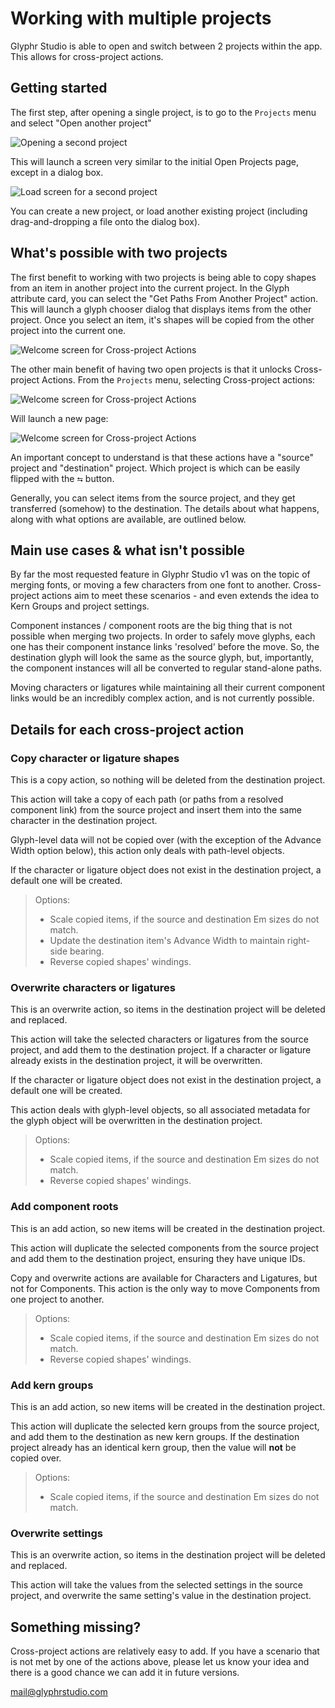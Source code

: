 # Working with multiple projects

Glyphr Studio is able to open and switch between 2 projects within the app. This
allows for cross-project actions.

## Getting started

The first step, after opening a single project, is to go to the `Projects` menu
and select "Open another project"

![Opening a second project](../img/multi-projects_open.png)

This will launch a screen very similar to the initial Open Projects page, except in
a dialog box.

![Load screen for a second project](../img/multi-projects_load.png)

You can create a new project, or load another existing project (including drag-and-dropping a
file onto the dialog box).

## What's possible with two projects

The first benefit to working with two projects is being able to copy shapes from an item in another project into the current project. In the Glyph attribute card, you can select the "Get Paths From Another Project" action. This will launch a glyph chooser dialog that displays items from the other project. Once you select an item, it's shapes will be copied from the other project into the current one.

![Welcome screen for Cross-project Actions](../img/multi-projects_action.png)

The other main benefit of having two open projects is that it unlocks Cross-project Actions. From the `Projects` menu, selecting Cross-project actions:

![Welcome screen for Cross-project Actions](../img/multi-projects_menu.png)

Will launch a new page:

![Welcome screen for Cross-project Actions](../img/multi-projects_welcome.png)

An important concept to understand is that these actions have a "source" project and "destination" project. Which project is which can be easily flipped with the `⮀` button.

Generally, you can select items from the source project, and they get transferred (somehow) to the destination. The details about what happens, along with what options are available, are outlined below.

## Main use cases & what isn't possible

By far the most requested feature in Glyphr Studio v1 was on the topic of
merging fonts, or moving a few characters from one font to another. Cross-project
actions aim to meet these scenarios - and even extends the idea to Kern Groups and
project settings.

Component instances / component roots are the big thing that is not possible when merging two projects. In order to safely move glyphs, each one has their component instance links 'resolved' before the move. So, the destination glyph will look the same as the source glyph, but, importantly, the component instances will all be converted to regular stand-alone paths.

Moving characters or ligatures while maintaining all their current component links would be an incredibly complex action, and is not currently possible.

## Details for each cross-project action

### Copy character or ligature shapes

<Badge type="tip">This is a copy action, so nothing will be deleted from the destination project.</Badge>

This action will take a copy of each path (or paths from a resolved component link) from the source project and insert them into the same character in the destination project.

Glyph-level data will not be copied over (with the exception of the Advance Width option below), this action only deals with path-level objects.

If the character or ligature object does not exist in the destination project, a default one will be created.

> Options:
>
> - Scale copied items, if the source and destination Em sizes do not match.
> - Update the destination item's Advance Width to maintain right-side bearing.
> - Reverse copied shapes' windings.

### Overwrite characters or ligatures

<Badge type="warning">This is an overwrite action, so items in the destination project will be deleted and replaced.</Badge>

This action will take the selected characters or ligatures from the source project, and add them to the destination project. If a character or ligature already exists in the destination project, it will be overwritten.

If the character or ligature object does not exist in the destination project, a default one will be created.

This action deals with glyph-level objects, so all associated metadata for the glyph object will be overwritten in the destination project.

> Options:
>
> - Scale copied items, if the source and destination Em sizes do not match.
> - Reverse copied shapes' windings.

### Add component roots

<Badge type="tip">This is an add action, so new items will be created in the destination project.</Badge>

This action will duplicate the selected components from the source project and add them to the destination project, ensuring they have unique IDs.

Copy and overwrite actions are available for Characters and Ligatures, but not
for Components. This action is the only way to move Components from one
project to another.

> Options:
>
> - Scale copied items, if the source and destination Em sizes do not match.
> - Reverse copied shapes' windings.

### Add kern groups

<Badge type="tip">This is an add action, so new items will be created in the destination project.</Badge>

This action will duplicate the selected kern groups from the source project, and add them to the destination as new kern groups. If the destination project already has an identical kern group, then the value will **not** be copied over.

> Options:
>
> - Scale copied items, if the source and destination Em sizes do not match.

### Overwrite settings

<Badge type="warning">This is an overwrite action, so items in the destination project will be deleted and replaced.</Badge>

This action will take the values from the selected settings in the source project, and overwrite the same setting's value in the destination project.

## Something missing?

Cross-project actions are relatively easy to add. If you have a scenario that is not met by one of the actions above, please let us know your idea and there is a good chance we can add it in future versions.

mail@glyphrstudio.com
